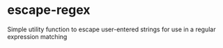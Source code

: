 # escape-regex
Simple utility function to escape user-entered strings for use in a regular expression matching

